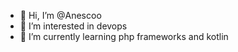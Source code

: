 - 👋 Hi, I’m @Anescoo
- 👀 I’m interested in devops
- 🌱 I’m currently learning php frameworks and kotlin

